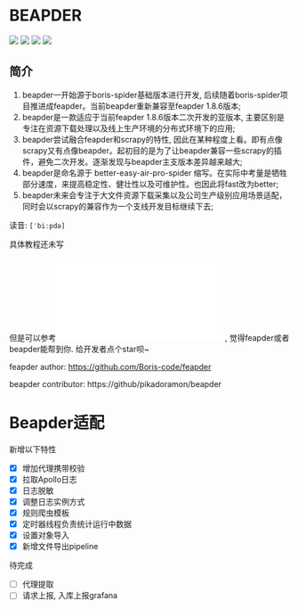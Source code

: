# BEAPDER

![](https://img.shields.io/badge/python-3.6-brightgreen)
![](https://img.shields.io/github/watchers/pikadoramon/beapder?style=social)
![](https://img.shields.io/github/stars/pikadoramon/beapder?style=social)
![](https://img.shields.io/github/forks/pikadoramon/beapder?style=social)

## 简介

1. beapder一开始源于boris-spider基础版本进行开发, 后续随着boris-spider项目推进成feapder。当前beapder重新兼容至feapder 1.8.6版本;
2. beapder是一款适应于当前feapder 1.8.6版本二次开发的亚版本, 主要区别是专注在资源下载处理以及线上生产环境的分布式环境下的应用;
3. beapder尝试融合feapder和scrapy的特性, 因此在某种程度上看。即有点像scrapy又有点像beapder。起初目的是为了让beapder兼容一些scrapy的插件，避免二次开发。逐渐发现与beapder主支版本差异越来越大;
4. beapder是命名源于 better-easy-air-pro-spider 缩写。在实际中考量是牺牲部分速度，来提高稳定性、健壮性以及可维护性。也因此将fast改为better;
5. beapder未来会专注于大文件资源下载采集以及公司生产级别应用场景适配，同时会以scrapy的兼容作为一个支线开发目标继续下去;


读音: `[ˈbiːpdə]`

具体教程还未写

但是可以参考![feapder教程](./RAW_README.md) , 觉得feapder或者beapder能帮到你. 给开发者点个star呗~

feapder author: https://github.com/Boris-code/feapder

beapder contributor: https://github/pikadoramon/beapder

# Beapder适配
新增以下特性
- [x] 增加代理携带校验
- [x] 拉取Apollo日志
- [x] 日志脱敏
- [x] 调整日志实例方式
- [x] 规则爬虫模板
- [x] 定时器线程负责统计运行中数据
- [x] 设置对象导入
- [x] 新增文件导出pipeline

待完成
- [ ] 代理提取
- [ ] 请求上报, 入库上报grafana